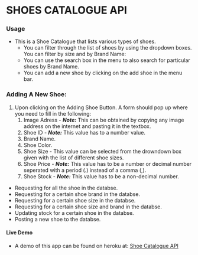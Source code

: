 # SHOES CATALOGUE API
### Usage

* This is a Shoe Catalogue that lists various types of shoes.
    * You can filter through the list of shoes by using the dropdown boxes. You can filter by size and by Brand Name:
    * You can use the search box in the menu to also search for particular shoes by Brand Name.
    * You can add a new shoe by clicking on the add shoe in the menu bar.





### Adding A New Shoe:

1. Upon clicking on the Adding Shoe Button. A form should pop up where you need to fill in the following:
      1. Image Adress - ***Note:*** This can be obtained by copying any image address on the internet and pasting it in the textbox.
      2. Shoe ID - ***Note:*** This value has to a number value.
      3. Brand Name.
      4. Shoe Color.
      5. Shoe Size - This value can be selected from the drowndown box given with the list of different shoe sizes.
      6. Shoe Price - ***Note:*** This value has to be a number or decimal number seperated with a period (.) instead of a comma (,).
      7. Shoe Stock - ***Note:*** This value has to be a non-decimal number.


<ul>
  <li>Requesting for all the shoe in the databse.</li>
  <li>Requesting for a certain shoe brand in the databse.</li>
  <li>Requesting for a certain shoe size in the databse.</li>
  <li>Requesting for a certain shoe size and brand in the databse.</li>
  <li>Updating stock for a certain shoe in the databse.</li>
  <li>Posting a new shoe to the databse.</li>
</ul>

#### Live Demo
* A demo of this app can be found on heroku at: <a href="https://shoes-catalogue-api.herokuapp.com/">Shoe Catalogue API</a>
